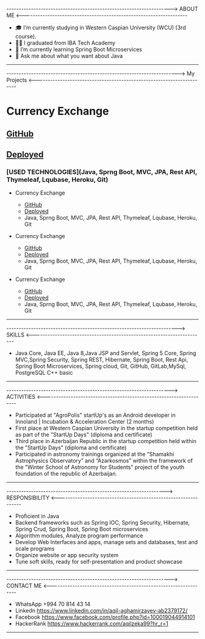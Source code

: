 ------------------------------------------------------------------->          ABOUT ME          <-------------------------------------------------------------------

- 🎓 I’m currently studying in Western Caspian University (WCU) (3rd course).
- 👨‍💻 I graduated from IBA Tech Academy 
- 🌱 I’m currently learning Spring Boot Microservices
- 💬 Ask me about what you want about Java

--------------------------------------------------------------------------------------------------------------------------------------------------------------------------

---------------------------------------------------------------------->           My Projects           <----------------------------------------------------------------------
# Currency Exchange
  ## [GitHub]("https://github.com/Aqilzeka/currency-converter") 
  ## [Deployed]("https://calm-savannah-70817.herokuapp.com/")
  ### [USED TECHNOLOGIES](Java, Sprng Boot, MVC, JPA, Rest API, Thymeleaf, Lqubase, Heroku, Git)

  
- Currency Exchange
  - [GitHub]("https://github.com/Aqilzeka/currency-converter") 
  - [Deployed]("https://calm-savannah-70817.herokuapp.com/")
  -  Java, Sprng Boot, MVC, JPA, Rest API, Thymeleaf, Lqubase, Heroku, Git
  
- Currency Exchange
  - [GitHub]("https://github.com/Aqilzeka/currency-converter") 
  - [Deployed]("https://calm-savannah-70817.herokuapp.com/")
  -  Java, Sprng Boot, MVC, JPA, Rest API, Thymeleaf, Lqubase, Heroku, Git
  
- Currency Exchange
  - [GitHub]("https://github.com/Aqilzeka/currency-converter") 
  - [Deployed]("https://calm-savannah-70817.herokuapp.com/")
  -  Java, Sprng Boot, MVC, JPA, Rest API, Thymeleaf, Lqubase, Heroku, Git
  
--------------------------------------------------------------------------------------------------------------------------------------------------------------------------

---------------------------------------------------------------------->           SKILLS           <----------------------------------------------------------------------

- Java Core, Java EE, Java 8,Java JSP and Servlet, Spring 5 Core, Spring MVC,Spring Security, Spring REST,
Hibernate, Spring Boot, Rest Api, Spring Boot Microservices, Spring cloud, Git, GitHub, GitLab,MySql, PostgreSQL
C++ basic
--------------------------------------------------------------------------------------------------------------------------------------------------------------------------



------------------------------------------------------------------->         ACTIVITIES          <-------------------------------------------------------------------

- Participated at "AgroPolis" startUp's as an Android developer in Innoland | Incubation & Acceleration Center (2 months)
- First place at Western Caspian University in the startup competition held as part of the "StartUp Days" (diploma and certificate)
- Third place in Azerbaijan Republic in the startup competition held within the "StartUp Days" (diploma and certificate)
- Participated in astronomy trainings organized at the “Shamakhi Astrophysics Observatory” and “Azərkosmos” within the 
framework of the "Winter School of Astronomy for Students" project of the youth foundation of the republic of Azerbaijan.


--------------------------------------------------------------------------------------------------------------------------------------------------------------------------



----------------------------------------------------------------->       RESPONSIBILITY       <---------------------------------------------------------------

- Proficient in Java
- Backend frameworks such as Spring IOC, Spring Security, Hibernate, Spring Crud, Spring Boot, Spring Boot microservices
- Algorithm modules, Analyze program performance
- Develop Web Interfaces and apps, manage sets and databases, test and scale programs
- Organize website or app security system
- Tune soft skills, ready for self-presentation and product showcase 

--------------------------------------------------------------------------------------------------------------------------------------------------------------------------



------------------------------------------------------------------->       CONTACT ME       <----------------------------------------------------------------

- WhatsApp +994 70 814 43 14
- Linkedn https://www.linkedin.com/in/aqil-aghamirzayev-ab2379172/
- Facebook https://www.facebook.com/profile.php?id=100019044914101
- HackerRank https://www.hackerrank.com/aqilzeka99?hr_r=1

--------------------------------------------------------------------------------------------------------------------------------------------------------------------------







